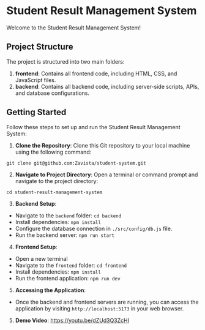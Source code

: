 # Student Result Management System

Welcome to the Student Result Management System!

## Project Structure

The project is structured into two main folders:

1. **frontend**: Contains all frontend code, including HTML, CSS, and JavaScript files.
2. **backend**: Contains all backend code, including server-side scripts, APIs, and database configurations.

## Getting Started

Follow these steps to set up and run the Student Result Management System:

1. **Clone the Repository**: Clone this Git repository to your local machine using the following command:

`git clone git@github.com:Zavista/student-system.git`

2. **Navigate to Project Directory**: Open a terminal or command prompt and navigate to the project directory:

`cd student-result-management-system`

3. **Backend Setup**:

- Navigate to the `backend` folder: `cd backend`
- Install dependencies: `npm install`
- Configure the database connection in `./src/config/db.js` file.
- Run the backend server: `npm run start`

4. **Frontend Setup**:

- Open a new terminal
- Navigate to the `frontend` folder: `cd frontend`
- Install dependencies: `npm install`
- Run the frontend application: `npm run dev`

5. **Accessing the Application**:

- Once the backend and frontend servers are running, you can access the application by visiting `http://localhost:5173` in your web browser.

5. **Demo Video**:
   https://youtu.be/dZUd3Q3ZcHI
